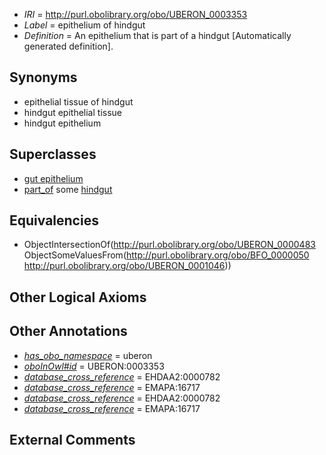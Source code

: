  * *IRI* = http://purl.obolibrary.org/obo/UBERON_0003353
 * *Label* = epithelium of hindgut
 * *Definition* = An epithelium that is part of a hindgut [Automatically generated definition].

## Synonyms

 * epithelial tissue of hindgut
 * hindgut epithelial tissue
 * hindgut epithelium

## Superclasses

 * [gut epithelium](../../UBERON/29/UBERON_0003929.md)
 * [part_of](../../BFO/50/BFO_0000050.md) some [hindgut](../../UBERON/46/UBERON_0001046.md)

## Equivalencies

 * ObjectIntersectionOf(<http://purl.obolibrary.org/obo/UBERON_0000483> ObjectSomeValuesFrom(<http://purl.obolibrary.org/obo/BFO_0000050> <http://purl.obolibrary.org/obo/UBERON_0001046>))

## Other Logical Axioms


## Other Annotations

 * *[has_obo_namespace](../../ce/oboInOwl#hasOBONamespace.md)* = uberon
 * *[oboInOwl#id](../../id/oboInOwl#id.md)* = UBERON:0003353
 * *[database_cross_reference](../../ef/oboInOwl#hasDbXref.md)* = EHDAA2:0000782
 * *[database_cross_reference](../../ef/oboInOwl#hasDbXref.md)* = EMAPA:16717
 * *[database_cross_reference](../../ef/oboInOwl#hasDbXref.md)* = EHDAA2:0000782
 * *[database_cross_reference](../../ef/oboInOwl#hasDbXref.md)* = EMAPA:16717

## External Comments

